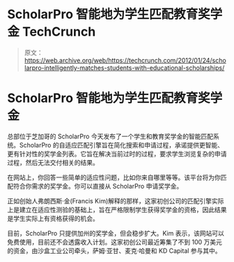 # ScholarPro 智能地为学生匹配教育奖学金 TechCrunch

> 原文：<https://web.archive.org/web/https://techcrunch.com/2012/01/24/scholarpro-intelligently-matches-students-with-educational-scholarships/>

# ScholarPro 智能地为学生匹配教育奖学金

总部位于芝加哥的 ScholarPro 今天发布了一个学生和教育奖学金的智能匹配系统。ScholarPro 的自适应匹配引擎旨在简化搜索和申请过程，承诺提供更智能、更有针对性的奖学金列表。它旨在解决当前过时的过程，要求学生浏览复杂的申请过程，然后无法交付相关的结果。

在网站上，你回答一些简单的适应性问题，比如你来自哪里等等。该平台将为你匹配符合你需求的奖学金。你可以直接从 ScholarPro 申请奖学金。

正如创始人弗朗西斯·金(Francis Kim)解释的那样，这家初创公司的匹配引擎实际上是建立在适应性测验的基础上，旨在严格限制学生获得奖学金的资格，因此结果是学生实际上有资格获得的机会。

目前，ScholarPro 只提供加州的奖学金，但会稳步扩大。Kim 表示，该网站可以免费使用，目前还不会透露收入计划。这家初创公司最近筹集了不到 100 万美元的资金，由沙盒工业公司牵头，萨姆·亚甘、麦克·哈曼和 KD Capital 参与其中。